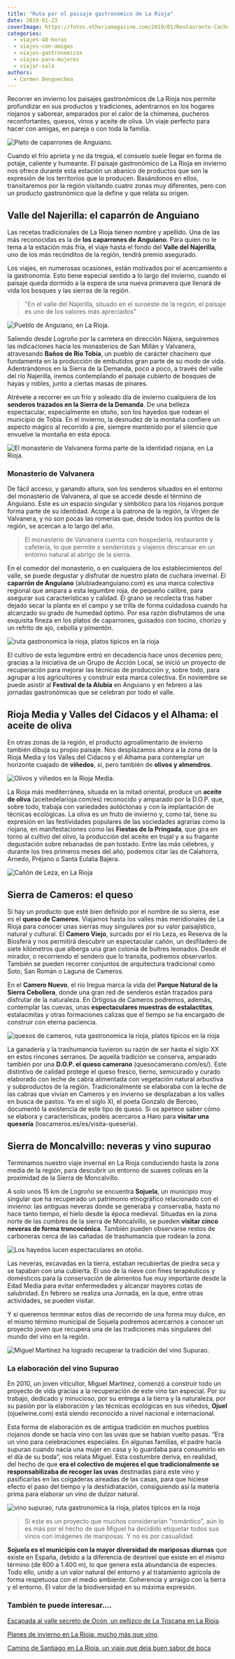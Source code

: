 ```yaml
---
title: "Ruta por el paisaje gastronómico de La Rioja"
date: 2019-01-23
coverImage: https://fotos.etheriamagazine.com/2019/01/Restaurante-Cachetero-Txebiko-e1637097743651.jpg
categories: 
  - viajes-48-horas
  - viajes-con-amigas
  - viajes-gastronomicos
  - viajes-para-mujeres
  - viajar-sola
authors: 
  - Carmen Bengoechea
---
```


Recorrer en invierno los paisajes gastronómicos de La Rioja nos permite profundizar en 
sus productos y tradiciones, adentrarnos en los hogares riojanos y saborear, amparados 
por el calor de la chimenea, pucheros reconfortantes, quesos, vinos y aceite de oliva. 
Un viaje perfecto para hacer con amigas, en pareja o con toda la familia. 

![Plato de caparrones de Anguiano.](https://fotos.etheriamagazine.com/2019/01/Restaurante-Cachetero-Txebiko.jpg "Plato de caparrones de Anguiano. © Restaurante Cachetero, Txebiko.")

Cuando el frío aprieta y no da tregua, el consuelo suele llegar en forma de potaje, 
caliente y humeante. El paisaje gastronómico de La Rioja en invierno nos ofrece durante 
esta estación un abanico de productos que son la expresión de los territorios que lo 
producen. Basándonos en ellos, transitaremos por la región visitando cuatro zonas muy 
diferentes, pero con un producto gastronómico que la define y que relata su origen. 

## Valle del Najerilla: el caparrón de Anguiano

Las recetas tradicionales de La Rioja tienen nombre y apellido. Una de las más 
reconocidas es la de **los caparrones de Anguiano**. Para quien no le tema a la estación 
más fría, el viaje hasta el fondo del **Valle del Najerilla**, uno de los más recónditos 
de la región, tendrá premio asegurado. 

Los viajes, en numerosas ocasiones, están motivados por el acercamiento a la 
gastronomía. Esto tiene especial sentido a lo largo del invierno, cuando el paisaje 
queda dormido a la espera de una nueva primavera que llenará de vida los bosques y las 
sierras de la región. 

> "En el valle del Najerilla, situado en el suroeste de la región, el paisaje es uno de 
> los valores más apreciados" 

![Pueblo de Anguiano, en La Rioja.](https://fotos.etheriamagazine.com/2019/01/Anguiano-la-rioja.jpg "Pueblo de Anguiano. © Carmen B.")

Saliendo desde Logroño por la carretera en dirección Nájera, seguiremos las indicaciones 
hacia los monasterios de San Millán y Valvanera, atravesando **Baños de Río Tobía**, un 
pueblo de carácter chacinero que fundamenta en la producción de embutidos gran parte de 
su modo de vida. Adentrándonos en la Sierra de la Demanda, poco a poco, a través del 
valle del río Najerilla, iremos contemplando el paisaje cubierto de bosques de hayas y 
robles, junto a ciertas masas de pinares. 

Atrévete a recorrer en un frío y soleado día de invierno cualquiera de los **senderos 
trazados en la Sierra de la Demanda**. De una belleza espectacular, especialmente en 
otoño, son los hayedos que rodean el municipio de Tobía. En el invierno, la desnudez de 
la montaña confiere un aspecto mágico al recorrido a pie, siempre mantenido por el 
silencio que envuelve la montaña en esta época. 

![El monasterio de Valvanera forma parte de la identidad riojana, en La Rioja.](https://fotos.etheriamagazine.com/2019/01/viaje-la-rioja-Monasterio-Valvanera.jpg "El monasterio de Valvanera forma parte de la identidad riojana. © Carmen B.")

### Monasterio de Valvanera

De fácil acceso, y ganando altura, son los senderos situados en el entorno del 
monasterio de Valvanera, al que se accede desde el término de Anguiano. Este es un 
espacio singular y simbólico para los riojanos porque forma parte de su identidad. Acoge 
a la patrona de la región, la Virgen de Valvanera, y no son pocas las romerías que, 
desde todos los puntos de la región, se acercan a lo largo del año. 

> El monasterio de Valvanera cuenta con hospedería, restaurante y cafetería, lo que 
> permite a senderistas y viajeros descansar en un entorno natural al abrigo de la sierra. 

En el comedor del monasterio, o en cualquiera de los establecimientos del valle, se 
puede degustar y disfrutar de nuestro plato de cuchara invernal. El **caparrón de 
Anguiano** (alubiadeanguiano.com) es una marca colectiva regional que ampara a esta 
legumbre roja, de pequeño calibre, para asegurar sus características y calidad. El grano 
se recolecta tras haber dejado secar la planta en el campo y se trilla de forma 
cuidadosa cuando ha alcanzado su grado de humedad óptimo. Por esa razón disfrutamos de 
una exquisita fineza en los platos de caparrones, guisados con tocino, chorizo y un 
refrito de ajo, cebolla y pimentón. 

![ruta gastronomica la rioja, platos tipicos en la rioja](https://fotos.etheriamagazine.com/2019/01/Caparrones-anguiano-la-rioja-1024x630.jpg "Caparrones de Anguiano.")

El cultivo de esta legumbre entró en decadencia hace unos decenios pero, gracias a la 
iniciativa de un Grupo de Acción Local, se inició un proyecto de recuperación para 
mejorar las técnicas de producción y, sobre todo, para agrupar a los agricultores y 
construir esta marca colectiva. En noviembre se puede asistir al **Festival de la 
Alubia** en Anguiano y en febrero a las jornadas gastronómicas que se celebran por todo 
el valle. 

## Rioja Media y Valles del Cidacos y el Alhama: el aceite de oliva

En otras zonas de la región, el producto agroalimentario de invierno también dibuja su 
propio paisaje. Nos desplazamos ahora a la zona de la Rioja Media y los Valles del 
Cidacos y el Alhama para contemplar un horizonte cuajado de **viñedos**, sí, pero 
también de **olivos y almendros**. 

![Olivos y viñedos en la Rioja Media.](https://fotos.etheriamagazine.com/2019/01/viaje-rioja-Vinedos-y-olivos-1024x659.jpg "Olivos y viñedos en la Rioja Media. © Carmen B.")

La Rioja más mediterránea, situada en la mitad oriental, produce un **aceite de oliva** 
(aceitedelarioja.com/es) reconocido y amparado por la D.O.P. que, sobre todo, trabaja 
con variedades autóctonas y con la implantación de técnicas ecológicas. La oliva es un 
fruto de invierno y, como tal, tiene su expresión en las festividades populares de las 
sociedades agrarias como la riojana, en manifestaciones como las **Fiestas de la 
Pringada**, que gira en torno al cultivo del olivo, la producción del aceite en trujal y 
a su fragante degustación sobre rebanadas de pan tostado. Entre las más célebres, y 
durante los tres primeros meses del año, podemos citar las de Calahorra, Arnedo, Préjano 
o Santa Eulalia Bajera. 

![Cañón de Leza, en La Rioja](https://fotos.etheriamagazine.com/2019/01/viaje-la-rioja-Cañon-Leza-1024x643.jpg "Cañón de Leza. © Asociación Altura")

## Sierra de Cameros: el queso

Si hay un producto que esté bien definido por el nombre de su sierra, ese es el **queso 
de Cameros**. Viajamos hasta los valles más meridionales de La Rioja para conocer unas 
sierras muy singulares por su valor paisajístico, natural y cultural. El **Camero 
Viejo**, surcado por el río Leza, es Reserva de la Biosfera y nos permitirá descubrir un 
espectacular cañón, un desfiladero de siete kilómetros que alberga una gran colonia de 
buitres leonados. Desde el mirador, o recorriendo el sendero que lo transita, podremos 
observarlos. También se pueden recorrer conjuntos de arquitectura tradicional como Soto, 
San Román o Laguna de Cameros. 

En el **Camero Nuevo**, el río Iregua marca la vida del **Parque Natural de la Sierra 
Cebollera**, donde una gran red de senderos están trazados para disfrutar de la 
naturaleza. En Ortigosa de Cameros podremos, además, contemplar las cuevas, unas 
**espectaculares muestras de estalactitas**, estalacmitas y otras formaciones calizas 
que el tiempo se ha encargado de construir con eterna paciencia. 

![quesos de cameros, ruta gastronomica la rioja, platos tipicos en la rioja](https://fotos.etheriamagazine.com/2019/01/viaje-rioja-quesos-los-cameros-1024x665.jpg "Quesos cameranos, fresco y curado. © Quesos Los Cameros.")

La ganadería y la trashumancia tuvieron su razón de ser hasta el siglo XX en estos 
rincones serranos. De aquella tradición se conserva, amparado también por una **D.O.P. 
el queso camerano** (quesocamerano.com/es/). Este distintivo de calidad protege el queso 
fresco, tierno, semicurado y curado elaborado con leche de cabra alimentada con 
vegetación natural arbustiva y subproductos de la región. Tradicionalmente se elaboraba 
con la leche de las cabras que vivían en Cameros y en invierno se desplazaban a los 
valles en busca de pastos. Ya en el siglo XI, el poeta Gonzalo de Berceo, documentó la 
existencia de este tipo de queso. Si os apetece saber cómo se elabora y características, 
podéis acercaros a Haro para **visitar una quesería** 
(loscameros.es/es/visita-queseria). 

## Sierra de Moncalvillo: neveras y vino supurao

Terminamos nuestro viaje invernal en La Rioja conduciendo hasta la zona media de la 
región, para descubrir un entorno de suaves colinas en la proximidad de la Sierra de 
Moncalvillo. 

A solo unos 15 km de Logroño se encuentra **Sojuela**, un municipio muy singular que ha 
recuperado un patrimonio etnográfico relacionado con el invierno: las antiguas neveras 
donde se generaba y conservaba, hasta no hace tanto tiempo, el hielo desde la época 
medieval. Situadas en la zona norte de las cumbres de la sierra de Moncalvillo, se 
pueden **visitar cinco neveras de forma troncocónica**. También pueden observarse restos 
de carboneras cerca de las cañadas de trashumancia que rodean la zona. 

![Los hayedos lucen espectaculares en otoño.](https://fotos.etheriamagazine.com/2019/01/viaje-rioja-Sierra-1024x494.jpg "Los hayedos lucen espectaculares en otoño. © Carmen B.")

Las neveras, excavadas en la tierra, estaban recubiertas de piedra seca y se tapaban con 
una cubierta. El uso de la nieve con fines terapéuticos y domésticos para la 
conservación de alimentos fue muy importante desde la Edad Media para evitar 
enfermedades y alcanzar mayores cotas de salubridad. En febrero se realiza una Jornada, 
en la que, entre otras actividades, se pueden visitar. 

Y si queremos terminar estos días de recorrido de una forma muy dulce, en el mismo 
término municipal de Sojuela podremos acercarnos a conocer un proyecto joven que 
recupera una de las tradiciones más singulares del mundo del vino en la región. 

![Miguel Martínez ha logrado recuperar la tradición del vino Supurao.](https://fotos.etheriamagazine.com/2019/01/viaje-la-rioja-vino-supurao-ojuel-1024x681.jpg "Miguel Martínez ha logrado recuperar la tradición del vino Supurao. © Ojuel.")

### La elaboración del vino Supurao

En 2010, un joven viticultor, Miguel Martínez, comenzó a construir todo un proyecto de 
vida gracias a la recuperación de este vino tan especial. Por su trabajo, dedicado y 
minucioso, por su entrega a la tierra y la naturaleza, por su pasión por la elaboración 
y las técnicas ecológicas en sus viñedos, **Ojuel** (ojuelwine.com) está siendo 
reconocido a nivel nacional e internacional. 

Esta forma de elaboración es de antigua tradición en muchos pueblos riojanos donde se 
hacía vino con las uvas que se habían vuelto pasas. “Era un vino para celebraciones 
especiales. En algunas familias, el padre hacía supurao cuando nacía una mujer en casa y 
lo guardaba para consumirlo en el día de su boda”, nos relata Miguel. Esta costumbre 
deriva, en realidad, del hecho de que **era el colectivo de mujeres el que 
tradicionalmente se responsabilizaba de recoger las uvas** destinadas para este vino y 
pasificarlas en las colgaderas aireadas de las casas, para que hiciese efecto el paso 
del tiempo y la deshidratación, consiguiendo así la materia prima para elaborar un vino 
de dulzor natural. 

![vino supurao, ruta gastronomica la rioja, platos tipicos en la rioja](https://fotos.etheriamagazine.com/2019/01/viaje-la-rioja-supurao-ojuel-1024x683.jpg "Racimos de uva colgados para el secado. © Ojuel.")

> Si este es un proyecto que muchos considerarían “romántico”, aún lo es más por el hecho 
> de que Miguel ha decidido etiquetar todos sus vinos con imágenes de mariposas. Y no es 
> por casualidad. 

**Sojuela es el municipio con la mayor diversidad de mariposas diurnas** que existe en 
España, debido a la diferencia de desnivel que existe en el mismo término (de 600 a 
1.400 m), lo que genera esta abundancia de especies. Todo ello, unido a un valor natural 
del entorno y al tratamiento agrícola de forma respetuosa con el medio ambiente. 
Coherencia y arraigo con la tierra y el entorno. El valor de la biodiversidad en su 
máxima expresión. 

### También te puede interesar....

[Escapada al valle secreto de Ocón, un pellizco de La Toscana en La 
Rioja](https://etheriamagazine.com/2020/10/26/viaje-la-rioja-vendimia-valle-de-ocon/). 

[Planes de invierno en La Rioja: mucho más que 
vino](https://etheriamagazine.com/2019/12/13/que-ver-en-invierno-a-la-rioja-planes-con-amigas-o-en-familia/). 

[Camino de Santiago en La Rioja, un viaje que deja buen sabor de 
boca](https://etheriamagazine.com/2019/05/01/etapas-que-ver-camino-de-santiago-en-la-rioja/)
